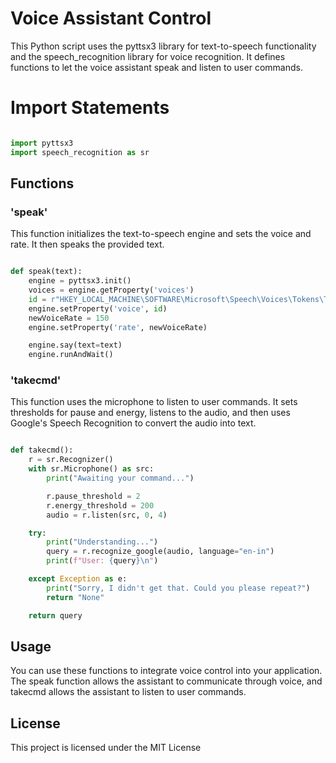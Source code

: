 # Voice Assistant Control
This Python script uses the pyttsx3 library for text-to-speech functionality and the speech_recognition library for voice recognition. It defines functions to let the voice assistant speak and listen to user commands.

# Import Statements
```python

import pyttsx3
import speech_recognition as sr
```

## Functions

### 'speak'
This function initializes the text-to-speech engine and sets the voice and rate. It then speaks the provided text.

```python

def speak(text):
    engine = pyttsx3.init()
    voices = engine.getProperty('voices')
    id = r"HKEY_LOCAL_MACHINE\SOFTWARE\Microsoft\Speech\Voices\Tokens\TTS_MS_EN-US_ZIRA_11.0"
    engine.setProperty('voice', id)
    newVoiceRate = 150
    engine.setProperty('rate', newVoiceRate)

    engine.say(text=text)
    engine.runAndWait()
```
### 'takecmd'
This function uses the microphone to listen to user commands. It sets thresholds for pause and energy, listens to the audio, and then uses Google's Speech Recognition to convert the audio into text.

```python

def takecmd():
    r = sr.Recognizer()
    with sr.Microphone() as src:
        print("Awaiting your command...")

        r.pause_threshold = 2
        r.energy_threshold = 200
        audio = r.listen(src, 0, 4)

    try:
        print("Understanding...")
        query = r.recognize_google(audio, language="en-in")
        print(f"User: {query}\n")

    except Exception as e:
        print("Sorry, I didn't get that. Could you please repeat?")
        return "None"

    return query
```
## Usage
You can use these functions to integrate voice control into your application. The speak function allows the assistant to communicate through voice, and takecmd allows the assistant to listen to user commands.
## License
This project is licensed under the MIT License
